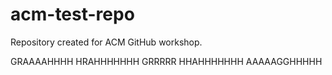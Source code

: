 # acm-test-repo
Repository created for ACM GitHub workshop.

GRAAAAHHHH HRAHHHHHHH GRRRRR HHAHHHHHHH AAAAAGGHHHHH